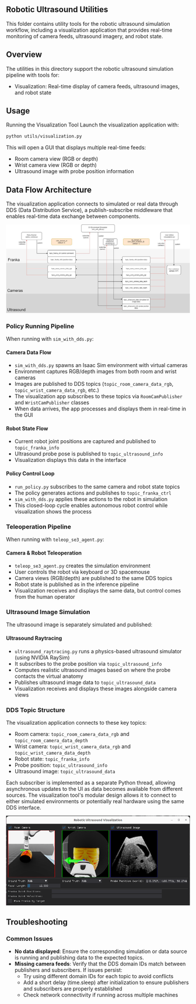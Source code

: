 ## Robotic Ultrasound Utilities
This folder contains utility tools for the robotic ultrasound simulation workflow, including a visualization application that provides real-time monitoring of camera feeds, ultrasound imagery, and robot state.

## Overview
The utilities in this directory support the robotic ultrasound simulation pipeline with tools for:
- Visualization: Real-time display of camera feeds, ultrasound images, and robot state

## Usage
Running the Visualization Tool
Launch the visualization application with:

```bash
python utils/visualization.py
```

This will open a GUI that displays multiple real-time feeds:
- Room camera view (RGB or depth)
- Wrist camera view (RGB or depth)
- Ultrasound image with probe position information

## Data Flow Architecture
The visualization application connects to simulated or real data through DDS (Data Distribution Service), a publish-subscribe middleware that enables real-time data exchange between components.

![Data Flow Architecture](../../../../docs/source/visualization_dds_domain_topics.jpg)

### Policy Running Pipeline

When running with `sim_with_dds.py`:

#### **Camera Data Flow**
   - `sim_with_dds.py` spawns an Isaac Sim environment with virtual cameras
   - Environment captures RGB/depth images from both room and wrist cameras
   - Images are published to DDS topics (`topic_room_camera_data_rgb`, `topic_wrist_camera_data_rgb`, etc.)
   - The visualization app subscribes to these topics via `RoomCamPublisher` and `WristCamPublisher` classes
   - When data arrives, the app processes and displays them in real-time in the GUI

#### **Robot State Flow**
   - Current robot joint positions are captured and published to `topic_franka_info`
   - Ultrasound probe pose is published to `topic_ultrasound_info`
   - Visualization displays this data in the interface

#### **Policy Control Loop**
   - `run_policy.py` subscribes to the same camera and robot state topics
   - The policy generates actions and publishes to `topic_franka_ctrl`
   - `sim_with_dds.py` applies these actions to the robot in simulation
   - This closed-loop cycle enables autonomous robot control while visualization shows the process

### Teleoperation Pipeline

When running with `teleop_se3_agent.py`:

#### **Camera & Robot Teleoperation**
   - `teleop_se3_agent.py` creates the simulation environment
   - User controls the robot via keyboard or 3D spacemouse
   - Camera views (RGB/depth) are published to the same DDS topics
   - Robot state is published as in the inference pipeline
   - Visualization receives and displays the same data, but control comes from the human operator

### Ultrasound Image Simulation

The ultrasound image is separately simulated and published:

#### **Ultrasound Raytracing**
   - `ultrasound_raytracing.py` runs a physics-based ultrasound simulator (using NVIDIA RaySim)
   - It subscribes to the probe position via `topic_ultrasound_info`
   - Computes realistic ultrasound images based on where the probe contacts the virtual anatomy
   - Publishes ultrasound image data to `topic_ultrasound_data`
   - Visualization receives and displays these images alongside camera views

### DDS Topic Structure

The visualization application connects to these key topics:
- Room camera: `topic_room_camera_data_rgb` and `topic_room_camera_data_depth`
- Wrist camera: `topic_wrist_camera_data_rgb` and `topic_wrist_camera_data_depth`
- Robot state: `topic_franka_info`
- Probe position: `topic_ultrasound_info`
- Ultrasound image: `topic_ultrasound_data`

Each subscriber is implemented as a separate Python thread, allowing asynchronous updates to the UI as data becomes available from different sources. The visualization tool's modular design allows it to connect to either simulated environments or potentially real hardware using the same DDS interface.

![visualization](../../../../docs/source/visualization.png)

## Troubleshooting

### Common Issues
- **No data displayed**: Ensure the corresponding simulation or data source is running and publishing data to the expected topics.
- **Missing camera feeds**: Verify that the DDS domain IDs match between publishers and subscribers. If issues persist:
  - Try using different domain IDs for each topic to avoid conflicts
  - Add a short delay (time.sleep) after initialization to ensure publishers and subscribers are properly established
  - Check network connectivity if running across multiple machines
